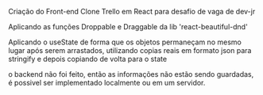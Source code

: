 Criação do Front-end Clone Trello em React para desafio de vaga de dev-jr

Aplicando as funções Droppable e Draggable da lib 'react-beautiful-dnd'

Aplicando o useState de forma que os objetos permaneçam no mesmo lugar após serem arrastados, 
utilizando copias reais em formato json para stringify e depois copiando de volta para o state

o backend não foi feito, então as informações não estão sendo guardadas, é possivel ser implementado localmente ou em um servidor.